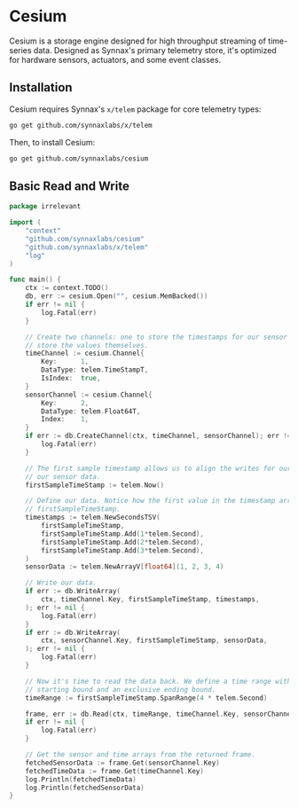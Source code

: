 # Cesium

Cesium is a storage engine designed for high throughput streaming of time-series data.
Designed as Synnax's primary telemetry store, it's optimized for hardware sensors,
actuators, and some event classes.

## Installation

Cesium requires Synnax's `x/telem` package for core telemetry types:

```bash
go get github.com/synnaxlabs/x/telem
```

Then, to install Cesium:

```bash
go get github.com/synnaxlabs/cesium
```

## Basic Read and Write

```go
package irrelevant

import (
	"context"
	"github.com/synnaxlabs/cesium"
	"github.com/synnaxlabs/x/telem"
	"log"
)

func main() {
	ctx := context.TODO()
	db, err := cesium.Open("", cesium.MemBacked())
	if err != nil {
		log.Fatal(err)
	}

	// Create two channels: one to store the timestamps for our sensor data and one to
	// store the values themselves.
	timeChannel := cesium.Channel{
		Key:      1,
		DataType: telem.TimeStampT,
		IsIndex:  true,
	}
	sensorChannel := cesium.Channel{
		Key:      2,
		DataType: telem.Float64T,
		Index:    1,
	}
	if err := db.CreateChannel(ctx, timeChannel, sensorChannel); err != nil {
		log.Fatal(err)
	}

	// The first sample timestamp allows us to align the writes for our time data and
	// our sensor data.
	firstSampleTimeStamp := telem.Now()

	// Define our data. Notice how the first value in the timestamp array is the
	// firstSampleTimeStamp.
	timestamps := telem.NewSecondsTSV(
		firstSampleTimeStamp,
		firstSampleTimeStamp.Add(1*telem.Second),
		firstSampleTimeStamp.Add(2*telem.Second),
		firstSampleTimeStamp.Add(3*telem.Second),
	)
	sensorData := telem.NewArrayV[float64](1, 2, 3, 4)

	// Write our data.
	if err := db.WriteArray(
		ctx, timeChannel.Key, firstSampleTimeStamp, timestamps,
	); err != nil {
		log.Fatal(err)
	}
	if err := db.WriteArray(
		ctx, sensorChannel.Key, firstSampleTimeStamp, sensorData,
	); err != nil {
		log.Fatal(err)
	}

	// Now it's time to read the data back. We define a time range with an inclusive
	// starting bound and an exclusive ending bound.
	timeRange := firstSampleTimeStamp.SpanRange(4 * telem.Second)

	frame, err := db.Read(ctx, timeRange, timeChannel.Key, sensorChannel.Key)
	if err != nil {
		log.Fatal(err)
	}

	// Get the sensor and time arrays from the returned frame.
	fetchedSensorData := frame.Get(sensorChannel.Key)
	fetchedTimeData := frame.Get(timeChannel.Key)
	log.Println(fetchedTimeData)
	log.Println(fetchedSensorData)
}
```
